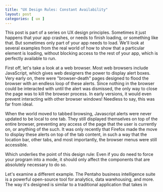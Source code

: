 ```yaml
---
title: "UX Design Rules: Constant Availability"
layout: post
categories: [ ux ]
---
```

This post is part of a series on UX design principles. Sometimes it just happens that your app crashes, or needs to finish loading, or something like that. But sometimes only part of your app needs to load. We'll look at several examples from the real world of how to show that a particular element is loading, without blocking access to the rest of your app, which is perfectly available to run.

First off, let's take a look at a web browser. Most web browsers include JavaScript, which gives web designers the power to display alert boxes. Very early on, there were "browser-death" pages designed to flood the browser with an endless loop of these alerts. Since nothing in the browser could be interacted with until the alert was dismissed, the only way to close the page was to kill the browser process. In early versions, it would even prevent interacting with other browser windows! Needless to say, this was far from ideal.

When the world moved to tabbed browsing, Javascript alerts were never updated to be local to one tab. They still displayed themselves on top of the entire browser, preventing any access of the page that the user is currently on, or anything of the such. It was only recently that Firefox made the move to display these alerts on top of the tab content, in such a way that the location bar, other tabs, and most importantly, the browser menus were still accessible.

Which underlies the point of this design rule: Even if you do need to force your program into a mode, it should only affect the components that are absolutely necessary to do so.

Let's examine a different example. The Pentaho business intelligence suite is a powerful open-source tool for analytics, data warehousing, and more. The way it's designed is similar to a traditional application that takes in
